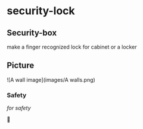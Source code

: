 # security-lock


## Security-box 

make a finger recognized lock for cabinet or a locker


## Picture
![A wall image](images/A walls.png)



### Safety

*for safety*

:rocket:



